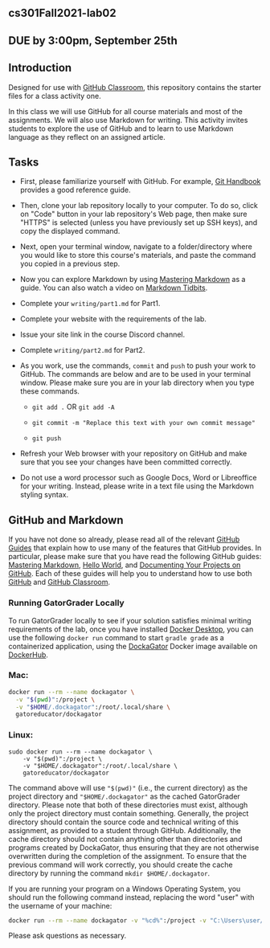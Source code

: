 
## cs301Fall2021-lab02

## DUE by 3:00pm, September 25th

## Introduction

Designed for use with [GitHub Classroom](https://classroom.github.com/), this repository contains the starter files for a class activity one.

In this class we will use GitHub for all course materials and most of the assignments. We will also use Markdown for writing. This activity invites students to explore the use of GitHub and to learn to use Markdown language as they reflect on an assigned article.

## Tasks

 - First, please familiarize yourself with GitHub. For example, [Git Handbook](https://guides.github.com/introduction/git-handbook/) provides a good reference guide.

 -  Then, clone your lab repository locally to your computer. To do so, click on "Code" button in your lab  repository's Web page, then make sure "HTTPS" is selected (unless you have previously set up SSH keys), and copy the displayed command.

 - Next, open your terminal window, navigate to a folder/directory where you would like to store this course's materials, and paste the command you copied in a previous step.

 - Now you can explore Markdown by using [Mastering Markdown](https://guides.github.com/features/mastering-markdown/) as a guide. You can also watch a video on [Markdown Tidbits](https://www.youtube.com/watch?v=cdJEUAy5IyA&list=PLsYZRXov75ZHSwWiCk0-jd1RcTuu_-zmD&index=5).

 - Complete your `writing/part1.md` for Part1.

 - Complete your website with the requirements of the lab.

 - Issue your site link in the course Discord channel.

 - Complete `writing/part2.md` for Part2.


 - As you work, use the commands, `commit` and `push` to push your work to GitHub. The commands are below and are to be used in your terminal window. Please make sure you are in your lab directory when you type these commands.

	- `git add .` OR 	`git add -A`

	- `git commit -m "Replace this text with your own commit message"`

	- `git push`

 - Refresh your Web browser with your repository on GitHub and make sure that you see your changes have been committed correctly.


 - Do not use a word processor such as Google Docs, Word or Libreoffice for your writing. Instead, please write in a text file using the Markdown styling syntax.


## GitHub and Markdown
 If you have not done so already, please read all of the relevant [GitHub Guides](https://guides.github.com/) that explain how to use many of the features that GitHub provides. In particular, please make sure that you have read the following GitHub guides: [Mastering Markdown](https://guides.github.com/features/mastering-markdown/), [Hello World](https://guides.github.com/activities/hello-world/), and [Documenting Your Projects on GitHub](https://guides.github.com/features/wikis/). Each of these guides will help you to understand how to use both [GitHub](http://github.com) and [GitHub Classroom](https://classroom.github.com/).


 ### Running GatorGrader Locally

 To run GatorGrader locally to see if your solution satisfies minimal writing requirements of the lab,
 once you have installed [Docker Desktop](https://www.docker.com/products/docker-desktop),
 you can use the following `docker run` command to start `gradle grade` as a containerized application, using the [DockaGator](https://github.com/GatorEducator/dockagator) Docker image available on [DockerHub](https://cloud.docker.com/u/gatoreducator/repository/docker/gatoreducator/dockagator).

### Mac:

 ```bash
 docker run --rm --name dockagator \
   -v "$(pwd)":/project \
   -v "$HOME/.dockagator":/root/.local/share \
   gatoreducator/dockagator
 ```

### Linux:
```
sudo docker run --rm --name dockagator \
	-v "$(pwd)":/project \
	-v "$HOME/.dockagator":/root/.local/share \
	gatoreducator/dockagator
```

 The command above will use `"$(pwd)"` (i.e., the current directory) as the project directory and `"$HOME/.dockagator"` as the cached GatorGrader directory. Please note that both of these directories must exist, although only the project directory must contain something. Generally, the project directory should contain the source code and technical writing of this assignment, as provided to a student through GitHub. Additionally, the cache directory should not contain anything other than directories and programs created by DockaGator, thus ensuring that they are not otherwise overwritten during the completion of the assignment. To ensure that the previous command will work correctly, you should create the cache directory by running the command `mkdir $HOME/.dockagator`.

 If you are running your program on a Windows Operating System, you should run the following command instead, replacing the word "user" with the username of your machine:

 ```bash
 docker run --rm --name dockagator -v "%cd%":/project -v "C:\Users\user/.dockagator":/root/.local/share gatoreducator/dockagator
 ```


Please ask questions as necessary.
